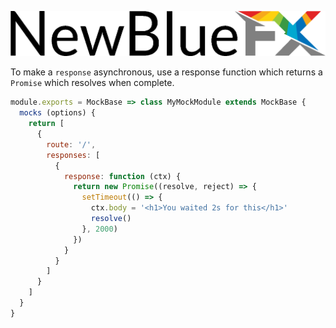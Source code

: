 ![NewBlueFX](img/NewBlueFX_logo.png)

To make a `response` asynchronous, use a response function which returns a `Promise` which resolves when complete.

```js
module.exports = MockBase => class MyMockModule extends MockBase {
  mocks (options) {
    return [
      {
        route: '/',
        responses: [
          {
            response: function (ctx) {
              return new Promise((resolve, reject) => {
                setTimeout(() => {
                  ctx.body = '<h1>You waited 2s for this</h1>'
                  resolve()
                }, 2000)
              })
            }
          }
        ]
      }
    ]
  }
}
```